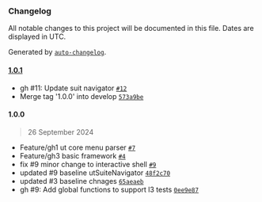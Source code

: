 ### Changelog

All notable changes to this project will be documented in this file. Dates are displayed in UTC.

Generated by [`auto-changelog`](https://github.com/CookPete/auto-changelog).

#### [1.0.1](https://github.com/rdkcentral/ut-raft/compare/1.0.0...1.0.1)

- gh #11: Update suit navigator [`#12`](https://github.com/rdkcentral/ut-raft/pull/12)
- Merge tag '1.0.0' into develop [`573a9be`](https://github.com/rdkcentral/ut-raft/commit/573a9be206733003d1ea90670d75371ee5c57bee)

#### 1.0.0

> 26 September 2024

- Feature/gh1 ut core menu parser [`#7`](https://github.com/rdkcentral/ut-raft/pull/7)
- Feature/gh3 basic framework [`#4`](https://github.com/rdkcentral/ut-raft/pull/4)
- fix #9 minor change to interactive shell [`#9`](https://github.com/rdkcentral/ut-raft/issues/9)
- updated #9 baseline utSuiteNavigator [`48f2c70`](https://github.com/rdkcentral/ut-raft/commit/48f2c70cffa92049e5b2d53ee06aecde88802c6c)
- updated #3 baseline chnages [`65aeaeb`](https://github.com/rdkcentral/ut-raft/commit/65aeaeba073a8d897d3a32a179fa09858fbd6eec)
- gh #9: Add global functions to support l3 tests [`0ee9e87`](https://github.com/rdkcentral/ut-raft/commit/0ee9e8712421ecedb59a2d5d5b5da238d3af4f4e)
